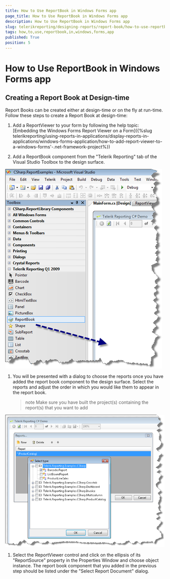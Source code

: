```yaml
---
title: How to Use ReportBook in Windows Forms app
page_title: How to Use ReportBook in Windows Forms app 
description: How to Use ReportBook in Windows Forms app
slug: telerikreporting/designing-reports/report-book/how-to-use-reportbook-in-windows-forms-app
tags: how,to,use,reportbook,in,windows,forms,app
published: True
position: 5
---
```


# How to Use ReportBook in Windows Forms app



## Creating a Report Book at Design-time

Report Books can be created either at design-time or on the fly at run-time. Follow these steps to create a Report Book at design-time:

1. Add a ReportViewer to your form by following the help topic: [Embedding the Windows Forms Report Viewer on a Form]({%slug telerikreporting/using-reports-in-applications/display-reports-in-applications/windows-forms-application/how-to-add-report-viewer-to-a-windows-forms'-.net-framework-project%})

1. Add a ReportBook component from the "Telerik Reporting" tab of the Visual Studio Toolbox to the design surface.  

  ![](images/reportbook1.png)

1. You will be presented with a dialog to choose the reports once you have added the report book component to the design surface. Select the reports and adjust the order in which you would like them to appear in the report book. 

   >note Make sure you have built the project(s) containing the report(s) that you want to add  

  ![](images/reportbook2.png)

1. Select the ReportViewer control and click on the ellipsis of its "ReportSource" property in the Properties Window and choose object instance. The report book component that you added in the previous step should be listed under the "Select Report Document" dialog.           
